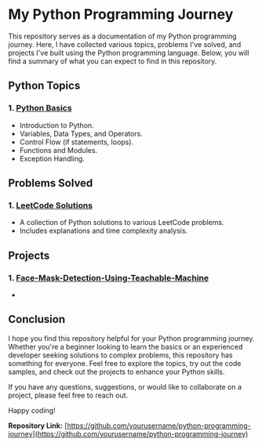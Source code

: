 # My Python Programming Journey

This repository serves as a documentation of my Python programming journey. Here, I have collected various topics, problems I've solved, and projects I've built using the Python programming language. Below, you will find a summary of what you can expect to find in this repository.

## Python Topics

### 1. [Python Basics](./python_basics)
   - Introduction to Python.
   - Variables, Data Types, and Operators.
   - Control Flow (if statements, loops).
   - Functions and Modules.
   - Exception Handling.



## Problems Solved

### 1. [LeetCode Solutions](./leetcode_solutions)
   - A collection of Python solutions to various LeetCode problems.
   - Includes explanations and time complexity analysis.



## Projects

### 1. [Face-Mask-Detection-Using-Teachable-Machine](./Face-Mask-Detection-Using-Teachable-Machine)
   -



## Conclusion

I hope you find this repository helpful for your Python programming journey. Whether you're a beginner looking to learn the basics or an experienced developer seeking solutions to complex problems, this repository has something for everyone. Feel free to explore the topics, try out the code samples, and check out the projects to enhance your Python skills.

If you have any questions, suggestions, or would like to collaborate on a project, please feel free to reach out.

Happy coding!

**Repository Link:** [https://github.com/yourusername/python-programming-journey](https://github.com/yourusername/python-programming-journey)

